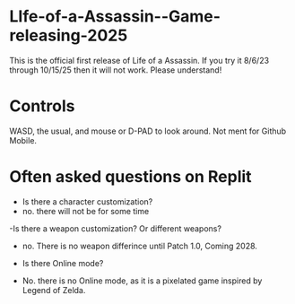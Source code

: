 # LIfe-of-a-Assassin--Game-releasing-2025
This is the official first release of Life of a Assassin. If you try it 8/6/23 through 10/15/25 then it will not work. Please understand!

# Controls

WASD, the usual, and mouse or D-PAD to look around. Not ment for Github Mobile. 

# Often asked questions on Replit

- Is there a character customization?
- no. there will not be for some time

-Is there a weapon customization? Or different weapons?
- no. There is no weapon differince until Patch 1.0, Coming 2028.

- Is there Online mode?
- No. there is no Online mode, as it is a pixelated game inspired by Legend of Zelda.
